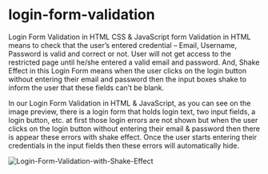 # login-form-validation
Login Form Validation in HTML CSS &amp; JavaScript
form Validation in HTML means to check that the user’s entered credential – Email, Username, Password is valid and correct or not.
User will not get access to the restricted page until he/she entered a valid email and password. 
And, Shake Effect in this Login Form means when the user clicks on the login button without entering their email and password then the input boxes shake
to inform the user that these fields can’t be blank.

In our Login Form Validation in HTML & JavaScript, as you can see on the image preview, there is a login form that holds login text, two input fields, a login button, etc. 
at first those login errors are not shown but when the user clicks on the login button without entering their email & password then there is appear these errors with shake effect.
Once the user starts entering their credentials in the input fields then these errors will automatically hide.

![Login-Form-Validation-with-Shake-Effect](https://user-images.githubusercontent.com/71307225/155761757-0085f99d-0fce-411e-b1b7-87fbd1bde40c.jpg)
